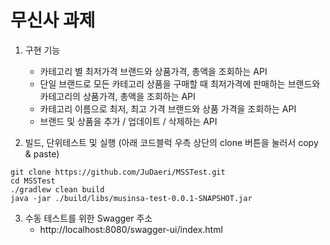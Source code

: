 # 무신사 과제
1. 구현 기능
   - 카테고리 별 최저가격 브랜드와 상품가격, 총액을 조회하는 API
   - 단일 브랜드로 모든 카테고리 상품을 구매할 때 최저가격에 판매하는 브랜드와 카테고리의 상품가격, 총액을 조회하는 API
   - 카테고리 이름으로 최저, 최고 가격 브랜드와 상품 가격을 조회하는 API
   - 브랜드 및 상품을 추가 / 업데이트 / 삭제하는 API 


2. 빌드, 단위테스트 및 실행 (아래 코드블럭 우측 상단의 clone 버튼을 눌러서 copy & paste)
```agsl
git clone https://github.com/JuDaeri/MSSTest.git
cd MSSTest
./gradlew clean build
java -jar ./build/libs/musinsa-test-0.0.1-SNAPSHOT.jar
```

3. 수동 테스트를 위한 Swagger 주소
   - http://localhost:8080/swagger-ui/index.html
